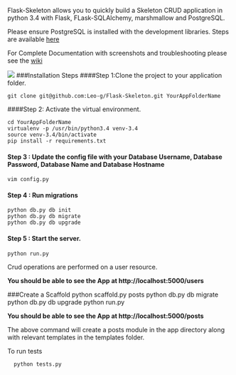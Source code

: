 Flask-Skeleton allows you to quickly build a Skeleton CRUD application  in python 3.4 with Flask, FLask-SQLAlchemy, marshmallow and PostgreSQL.

Please ensure PostgreSQL is installed with the development libraries. Steps are available [here](http://techarena51.com/index.php/flask-sqlalchemy-postgresql-tutorial/)

For Complete Documentation with screenshots and troubleshooting please see the [wiki](https://github.com/Leo-g/Flask-Skeleton/wiki)

![](https://travis-ci.org/Leo-g/Flask-Skeleton.svg?branch=master)
###Installation Steps
####Step 1:Clone the project to your application folder.

    git clone git@github.com:Leo-g/Flask-Skeleton.git YourAppFolderName

####Step 2: Activate the virtual environment.
 
    cd YourAppFolderName
    virtualenv -p /usr/bin/python3.4 venv-3.4
    source venv-3.4/bin/activate
    pip install -r requirements.txt 

#### Step 3 : Update the config file with your Database Username, Database Password, Database Name and Database Hostname

    vim config.py

#### Step 4 : Run migrations 
   
    python db.py db init
    python db.py db migrate
    python db.py db upgrade
   
####  Step 5 : Start the server.
    python run.py

Crud operations are performed on a user resource.

**You should be able to see the App at  http://localhost:5000/users**

###Create a Scaffold
    python scaffold.py posts
    python db.py db migrate
    python db.py db upgrade
    python run.py

**You should be able to see the App at  http://localhost:5000/posts**

The above command will create a posts module in the app directory along with relevant templates in the templates folder.

To run tests

      python tests.py
